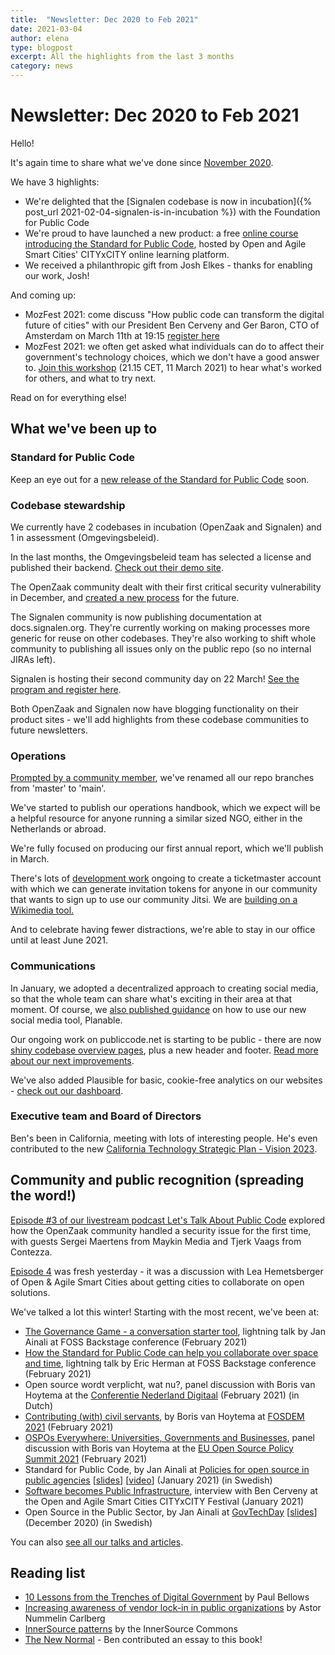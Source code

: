 ```yaml
---
title:  "Newsletter: Dec 2020 to Feb 2021"
date: 2021-03-04
author: elena 
type: blogpost
excerpt: All the highlights from the last 3 months
category: news
---
```


# Newsletter: Dec 2020 to Feb 2021

Hello!

It's again time to share what we've done since [November 2020](https://blog.publiccode.net/news/2020/12/02/autumn-2020-newsletter.html).

We have 3 highlights:

- We're delighted that the [Signalen codebase is now in incubation]({% post_url 2021-02-04-signalen-is-in-incubation %}) with the Foundation for Public Code
- We're proud to have launched a new product: a free [online course introducing the Standard for Public Code](https://citybycity.academy/course/standards-for-smart-cities), hosted by Open and Agile Smart Cities' CITYxCITY online learning platform.
- We received a philanthropic gift from Josh Elkes - thanks for enabling our work, Josh!

And coming up:

- MozFest 2021: come discuss "How public code can transform the digital future of cities" with our President Ben Cerveny and Ger Baron, CTO of Amsterdam on March 11th at 19:15 [register here](https//:schedule.mozillafestival.org/session/TDHQ3D-1)
- MozFest 2021: we often get asked what individuals can do to affect their government's technology choices, which we don't have a good answer to. [Join this workshop](https://schedule.mozillafestival.org/session/CSH7RM-1) (21.15 CET, 11 March 2021) to hear what's worked for others, and what to try next.

Read on for everything else!

## What we've been up to

### Standard for Public Code

Keep an eye out for a [new release of the Standard for Public Code](https://github.com/publiccodenet/standard/pull/478) soon.

### Codebase stewardship

We currently have 2 codebases in incubation (OpenZaak and Signalen) and 1 in assessment (Omgevingsbeleid).

In the last months, the Omgevingsbeleid team has selected a license and published their backend. [Check out their demo site](https://omgevingsbeleid.zuid-holland.nl/).

The OpenZaak community dealt with their first critical security vulnerability in December, and [created a new process](https://github.com/open-zaak/open-zaak/blob/master/SECURITY.rst) for the future.

The Signalen community is now publishing documentation at docs.signalen.org. They're currently working on making processes more generic for reuse on other codebases. They're also working to shift whole community to publishing all issues only on the public repo (so no internal JIRAs left).

Signalen is hosting their second community day on 22 March! [See the program and register here](https://eventyay.com/e/12fbd0dc).

Both OpenZaak and Signalen now have blogging functionality on their product sites - we'll add highlights from these codebase communities to future newsletters.

### Operations

[Prompted by a community member](https://github.com/publiccodenet/blog/pull/151), we've renamed all our repo branches from 'master' to 'main'.

We've started to publish our operations handbook, which we expect will be a helpful resource for anyone running a similar sized NGO, either in the Netherlands or abroad.

We're fully focused on producing our first annual report, which we'll publish in March.

There's lots of [development work](https://github.com/jlowry/wikimedia-meet-accountmanager/tree/WIP) ongoing to create a ticketmaster account with which we can generate invitation tokens for anyone in our community that wants to sign up to use our community Jitsi. We are [building on a Wikimedia tool.](https://github.com/wikimedia/wikimedia-meet-accountmanager)

And to celebrate having fewer distractions, we're able to stay in our office until at least June 2021.

### Communications

In January, we adopted a decentralized approach to creating social media, so that the whole team can share what's exciting in their area at that moment. Of course, we [also published guidance](https://about.publiccode.net/activities/communication/how-to-post-to-social-media.html) on how to use our new social media tool, Planable.

Our ongoing work on publiccode.net is starting to be public - there are now [shiny codebase overview pages](https://publiccode.net/codebases/), plus a new header and footer. [Read more about our next improvements](https://github.com/publiccodenet/publiccode.net/pull/169).

We've also added Plausible for basic, cookie-free analytics on our websites - [check out our dashboard](https://plausible.io/publiccode.net).

### Executive team and Board of Directors

Ben's been in California, meeting with lots of interesting people. He's even contributed to the new [California Technology Strategic Plan - Vision 2023](https://vision2023.cdt.ca.gov/).

## Community and public recognition (spreading the word!)

[Episode #3 of our livestream podcast Let's Talk About Public Code](https://podcast.publiccode.net/) explored how the OpenZaak community handled a security issue for the first time, with guests Sergei Maertens from Maykin Media and Tjerk Vaags from Contezza.

[Episode 4](https://www.youtube.com/watch?v=5iq1Mqwah7g) was fresh yesterday - it was a discussion with Lea Hemetsberger of Open & Agile Smart Cities about getting cities to collaborate on open solutions.

We've talked a lot this winter! Starting with the most recent, we've been at:

- [The Governance Game - a conversation starter tool](https://foss-backstage.de/session/governance-game-conversation-starter-tool), lightning talk by Jan Ainali at FOSS Backstage conference (February 2021)
- [How the Standard for Public Code can help you collaborate over space and time](https://foss-backstage.de/session/how-standard-public-code-can-help-you-collaborate-over-time-and-space), lightning talk by Eric Herman at FOSS Backstage conference (February 2021)
- Open source wordt verplicht, wat nu?, panel discussion with Boris van Hoytema at the [Conferentie Nederland Digitaal](https://www.nederlanddigitaal.nl/conferentie-nederland-digitaal) (February 2021) (in Dutch)
- [Contributing (with) civil servants](https://fosdem.org/2021/schedule/event/community_devroom_contributing_with_civil_servants/), by Boris van Hoytema at [FOSDEM 2021](https://fosdem.org/2021/) (February 2021)
- [OSPOs Everywhere: Universities, Governments and Businesses](https://youtu.be/nRohU4LxO-E), panel discussion with Boris van Hoytema at the [EU Open Source Policy Summit 2021](https://openforumeurope.org/event/policy-summit-2021/) (February 2021)
- Standard for Public Code, by Jan Ainali at [Policies for open source in public agencies](https://www.goto10.se/event/policy-for-oppen-programvara-hos-myndigheter-varfor-och-hur-ar-de-formulerade/) [[slides](https://hackmd.io/@Ainali/ryFCCIgCw#/)] [[video](https://youtu.be/oxCtmQrKAls?t=3259)] (January 2021) (in Swedish)
- [Software becomes Public Infrastructure](https://www.citybycity.com/session/software-becomes-public-infrastructure), interview with Ben Cerveny at the Open and Agile Smart Cities CITYxCITY Festival (January 2021)
- Open Source in the Public Sector, by Jan Ainali at [GovTechDay](https://web.archive.org/web/20201021073851/https://www.govtechday.se/program) [[slides](https://hackmd.io/@Ainali/H1EQUI99D#/)] (December 2020) (in Swedish)

You can also [see all our talks and articles](https://projects.publiccode.net/talks-and-articles.html).

## Reading list

- [10 Lessons from the Trenches of Digital Government](https://medium.com/@paulbellows/10-lessons-on-digital-government-f8dae9883a5a) by Paul Bellows
- [Increasing awareness of vendor lock-in in public organizations](https://joinup.ec.europa.eu/collection/open-source-observatory-osor/news/increasing-awareness-lock-public-sector-organisations) by Astor Nummelin Carlberg
- [InnerSource patterns](https://github.com/InnerSourceCommons/InnerSourcePatterns) by the InnerSource Commons
- [The New Normal](https://strelkamag.com/en/article/strelka-institute-unveils-the-new-normal-book) - Ben contributed an essay to this book!
